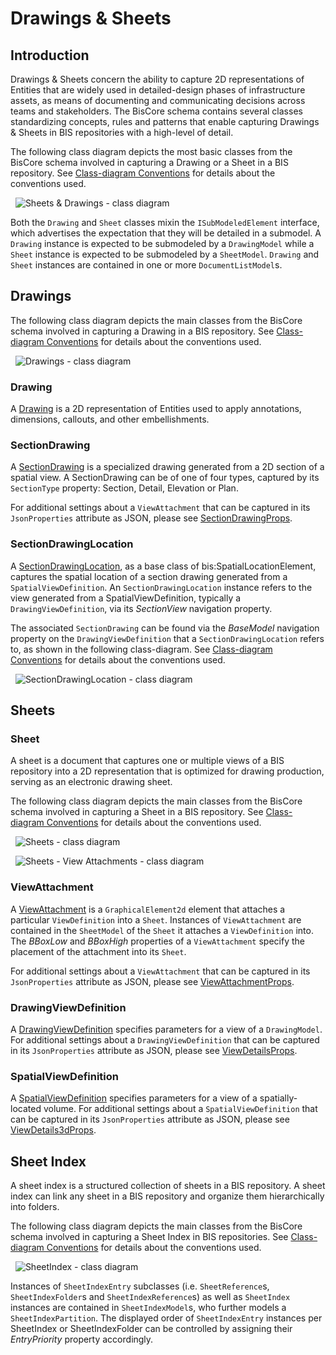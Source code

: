 # Drawings & Sheets

## Introduction

Drawings & Sheets concern the ability to capture 2D representations of Entities that are widely used in detailed-design phases of infrastructure assets, as means of documenting and communicating decisions across teams and stakeholders. The BisCore schema contains several classes standardizing concepts, rules and patterns that enable capturing Drawings & Sheets in BIS repositories with a high-level of detail.

The following class diagram depicts the most basic classes from the BisCore schema involved in capturing a Drawing or a Sheet in a BIS repository. See [Class-diagram Conventions](../guide/references/class-diagram-conventions.md) for details about the conventions used.

&nbsp;
![Sheets & Drawings - class diagram](../guide/media/drawings-sheets-core-classes.png)
&nbsp;

Both the `Drawing` and `Sheet` classes mixin the `ISubModeledElement` interface, which advertises the expectation that they will be detailed in a submodel. A `Drawing` instance is expected to be submodeled by a `DrawingModel` while a `Sheet` instance is expected to be submodeled by a `SheetModel`. `Drawing` and `Sheet` instances are contained in one or more `DocumentListModel`s.

## Drawings

The following class diagram depicts the main classes from the BisCore schema involved in capturing a Drawing in a BIS repository. See [Class-diagram Conventions](../guide/references/class-diagram-conventions.md) for details about the conventions used.

&nbsp;
![Drawings - class diagram](../guide/media/drawings-classes.png)
&nbsp;

### Drawing

A [Drawing](./BisCore.ecschema.md#drawing) is a 2D representation of Entities used to apply annotations, dimensions, callouts, and other embellishments.

### SectionDrawing

A [SectionDrawing](./BisCore.ecschema.md#sectiondrawing) is a specialized drawing generated from a 2D section of a spatial view. A SectionDrawing can be of one of four types, captured by its `SectionType` property: Section, Detail, Elevation or Plan.

For additional settings about a `ViewAttachment` that can be captured in its `JsonProperties` attribute as JSON, please see [SectionDrawingProps](https://www.itwinjs.org/reference/core-common/entities/sectiondrawingprops/).

### SectionDrawingLocation

A [SectionDrawingLocation](./BisCore.ecschema.md#sectiondrawinglocation), as a base class of bis:SpatialLocationElement, captures the spatial location of a section drawing generated from a `SpatialViewDefinition`. An `SectionDrawingLocation` instance refers to the view generated from a SpatialViewDefinition, typically a `DrawingViewDefinition`, via its _SectionView_ navigation property.

The associated `SectionDrawing` can be found via the _BaseModel_ navigation property on the `DrawingViewDefinition` that a `SectionDrawingLocation` refers to, as shown in the following class-diagram. See [Class-diagram Conventions](../guide/references/class-diagram-conventions.md) for details about the conventions used.

&nbsp;
![SectionDrawingLocation - class diagram](../guide/media/drawings-sectiondrawinglocation-classes.png)
&nbsp;

## Sheets

### Sheet

A sheet is a document that captures one or multiple views of a BIS repository into a 2D representation that is optimized for  drawing production, serving as an electronic drawing sheet.

The following class diagram depicts the main classes from the BisCore schema involved in capturing a Sheet in a BIS repository. See [Class-diagram Conventions](../guide/references/class-diagram-conventions.md) for details about the conventions used.

&nbsp;
![Sheets - class diagram](../guide/media/sheets-classes.png)
&nbsp;

&nbsp;
![Sheets - View Attachments - class diagram](../guide/media/sheet-viewattachment-classes.png)
&nbsp;

### ViewAttachment

A [ViewAttachment](./BisCore.ecschema.md#viewattachment) is a `GraphicalElement2d` element that attaches a particular `ViewDefinition` into a `Sheet`. Instances of `ViewAttachment` are contained in the `SheetModel` of the `Sheet` it attaches a `ViewDefinition` into. The _BBoxLow_ and _BBoxHigh_ properties of a `ViewAttachment` specify the placement of the attachment into its `Sheet`.

For additional settings about a `ViewAttachment` that can be captured in its `JsonProperties` attribute as JSON, please see [ViewAttachmentProps](https://www.itwinjs.org/reference/core-common/entities/viewattachmentprops/).

### DrawingViewDefinition

A [DrawingViewDefinition](./BisCore.ecschema.md#drawingviewdefinition) specifies parameters for a view of a `DrawingModel`. For additional settings about a `DrawingViewDefinition` that can be captured in its `JsonProperties` attribute as JSON, please see [ViewDetailsProps](https://www.itwinjs.org/reference/core-common/views/viewdetailsprops/).

### SpatialViewDefinition

A [SpatialViewDefinition](./BisCore.ecschema.md#spatialviewdefinition) specifies parameters for a view of a spatially-located volume. For additional settings about a `SpatialViewDefinition` that can be captured in its `JsonProperties` attribute as JSON, please see [ViewDetails3dProps](https://www.itwinjs.org/reference/core-common/views/viewdetails3dprops/).

## Sheet Index

A sheet index is a structured collection of sheets in a BIS repository. A sheet index can link any sheet in a BIS repository and organize them hierarchically into folders.

The following class diagram depicts the main classes from the BisCore schema involved in capturing a Sheet Index in BIS repositories. See [Class-diagram Conventions](../guide/references/class-diagram-conventions.md) for details about the conventions used.

&nbsp;
![SheetIndex - class diagram](../guide/media/sheetindex-classes.png)
&nbsp;

Instances of `SheetIndexEntry` subclasses (i.e. `SheetReference`s, `SheetIndexFolder`s and `SheetIndexReference`s) as well as `SheetIndex` instances are contained in `SheetIndexModel`s, who further models a `SheetIndexPartition`. The displayed order of `SheetIndexEntry` instances per SheetIndex or SheetIndexFolder can be controlled by assigning their _EntryPriority_ property accordingly.